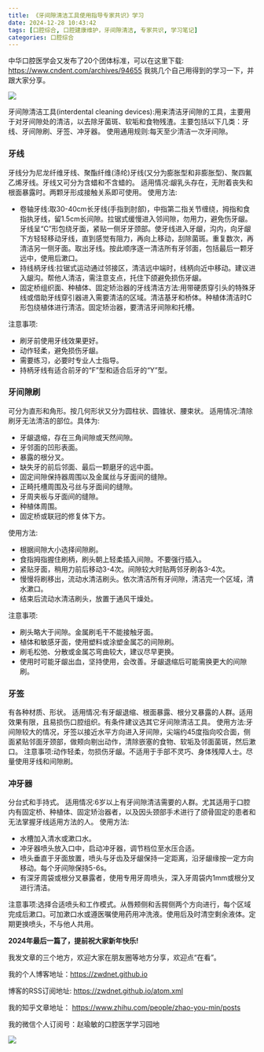 ```yaml
---
title: 《牙间隙清洁工具使用指导专家共识》学习
date: 2024-12-28 10:43:42
tags: [口腔综合, 口腔建康维护，牙间隙清洁, 专家共识, 学习笔记]
categories: 口腔综合
---
```

中华口腔医学会又发布了20个团体标准，可以在这里下载:
https://www.cndent.com/archives/94655
我挑几个自己用得到的学习一下，并跟大家分享。

![](https://zymblog-1258069789.cos.ap-chengdu.myqcloud.com/blog0448-teethline/01.jpg)

牙间隙清洁工具(interdental cleaning devices):用来清洁牙间隙的工具，主要用于对牙间隙处的清洁，以去除牙菌斑、软垢和食物残渣。主要包括以下几类：牙线、牙间隙刷、牙签、冲牙器。
使用通用规则:每天至少清洁一次牙间隙。
### 牙线
牙线分为尼龙纤维牙线、聚酯纤维(涤纶)牙线(又分为膨胀型和非膨胀型)、聚四氟乙烯牙线。牙线又可分为含蜡和不含蜡的。
适用情况:龈乳头存在，无附着丧失和根面暴露时。两颗牙形成接触关系即可使用。
使用方法:
- 卷轴牙线:取30-40cm长牙线(手指到肘部)，中指第二指关节缠绕，拇指和食指执牙线，留1.5cm长间隙。拉锯式缓慢进入邻间隙，勿用力，避免伤牙龈。牙线呈“C”形包绕牙面，紧贴一侧牙牙颈部。使牙线进入牙龈，沟内，向牙龈下方轻轻移动牙线，直到感觉有阻力，再向上移动，刮除菌斑。重复数次，再清洁另一侧牙面。取出牙线。按此顺序逐一清洁所有牙邻面，包括最后一颗牙远中，使用后漱口。
- 持线柄牙线:拉锯式运动通过邻接区，清洁远中端时，线柄向近中移动。建议进入龈沟。帮他人清洁，需注意支点，托住下颌避免损伤牙龈。
- 固定桥组织面、种植体、固定矫治器的牙线清洁方法:用带硬质穿引头的特殊牙线或借助牙线穿引器进入需要清洁的区域。清洁基牙和桥体。种植体清洁时C形包绕植体进行清洁。固定矫治器，要清洁牙间隙和托槽。

注意事项:
- 刷牙前使用牙线效果更好。
- 动作轻柔，避免损伤牙龈。
- 需要练习，必要时专业人士指导。
- 持柄牙线有适合前牙的“F”型和适合后牙的“Y”型。

### 牙间隙刷
可分为直形和角形。按几何形状又分为圆柱状、圆锥状、腰束状。
适用情况:清除刷牙无法清洁的部位。具体为:
- 牙龈退缩，存在三角间隙或天然间隙。
- 牙邻面的凹形表面。
- 暴露的根分叉。
- 缺失牙的前后邻面、最后一颗磨牙的远中面。
- 固定间隙保持器周围以及金属丝与牙面间的缝隙。
- 正畸托槽周围及弓丝与牙面间的缝隙。
- 牙周夹板与牙面间的缝隙。
- 种植体周围。
- 固定桥或联冠的修复体下方。

使用方法:
- 根据间隙大小选择间隙刷。
- 食指拇指握住刷柄，刷头朝上轻柔插入间隙。不要强行插入。
- 紧贴牙面，稍用力前后移动3-4次。间隙较大时贴两邻牙刷各3-4次。
- 慢慢将刷移出，流动水清洁刷头。依次清洁所有牙间隙，清洁完一个区域，清水漱口。
- 结束后流动水清洁刷头，放置于通风干燥处。

注意事项:
- 刷头略大于间隙。金属刷毛干不能接触牙面。
- 植体和敏感牙面，使用塑料或涂塑金属芯的间隙刷。
- 刷毛松弛、分散或金属芯弯曲较大，建议尽早更换。
- 使用时可能牙龈出血，坚持使用，会改善。牙龈退缩后可能需换更大的间隙刷。

### 牙签
有各种材质、形状。
适用情况:有牙龈退缩、根面暴露、根分叉暴露的人群。适用效果有限，且易损伤口腔组织。有条件建议选其它牙间隙清洁工具。
使用方法:牙间隙较大的情况，牙签以接近水平方向进入牙间隙，尖端约45度指向咬合面，侧面紧贴邻面牙颈部，做颊向剔出动作，清除嵌塞的食物、软垢及邻面菌斑，然后漱口。
注意事项:动作轻柔，勿损伤牙龈。不适用于手部不灵巧、身体残障人士。尽量使用牙线和间隙刷。

### 冲牙器
分台式和手持式。
适用情况:6岁以上有牙间隙清洁需要的人群。尤其适用于口腔内有固定桥、种植体、固定矫治器者，以及因头颈部手术进行了颌骨固定的患者和无法掌握牙线适用方法的人。
使用方法:
- 水槽加入清水或漱口水。
- 冲牙器喷头放入口中，启动冲牙器，调节档位至水压合适。
- 喷头垂直于牙面放置，喷头与牙齿及牙龈保持一定距离，沿牙龈缘按一定方向移动。每个牙间隙保持5-6s。
- 有深牙周袋或根分叉暴露者，使用专用牙周喷头，深入牙周袋内1mm或根分叉进行清洁。

注意事项:选择合适喷头和工作模式。从唇颊侧和舌腭侧两个方向进行，每个区域完成后漱口。可加漱口水或遵医嘱使用药用冲洗液。使用后及时清空剩余液体。定期更换喷头，不与他人共用。

**2024年最后一篇了，提前祝大家新年快乐!**





我发文章的三个地方，欢迎大家在朋友圈等地方分享，欢迎点“在看”。

我的个人博客地址：https://zwdnet.github.io

博客的RSS订阅地址: https://zwdnet.github.io/atom.xml

我的知乎文章地址： https://www.zhihu.com/people/zhao-you-min/posts

我的微信个人订阅号：赵瑜敏的口腔医学学习园地

![](https://zymblog-1258069789.cos.ap-chengdu.myqcloud.com/other/wx.jpg)



